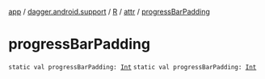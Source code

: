 [app](../../../index.md) / [dagger.android.support](../../index.md) / [R](../index.md) / [attr](index.md) / [progressBarPadding](./progress-bar-padding.md)

# progressBarPadding

`static val progressBarPadding: `[`Int`](https://kotlinlang.org/api/latest/jvm/stdlib/kotlin/-int/index.html)
`static val progressBarPadding: `[`Int`](https://kotlinlang.org/api/latest/jvm/stdlib/kotlin/-int/index.html)